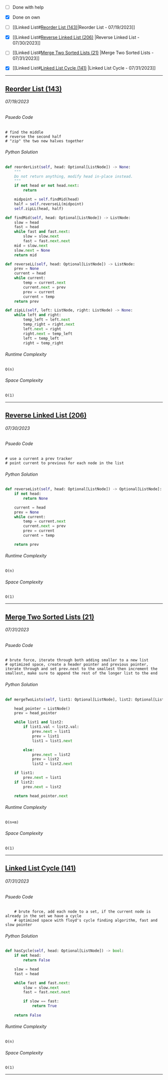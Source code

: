 - [ ] Done with help 
- [x] Done on own

- [ ] [[Linked List#[Reorder List (143)](https://leetcode.com/problems/reorder-list/description/)|Reorder List - 07/19/2023]]
- [x] [[Linked List#[Reverse Linked List (206)](https://leetcode.com/problems/reverse-linked-list/description/) |Reverse Linked List - 07/30/2023]]
- [ ] [[Linked List#[Merge Two Sorted Lists (21)](https://leetcode.com/problems/merge-two-sorted-lists/description/) |Merge Two Sorted Lists - 07/31/2023]]
- [x] [[Linked List#[Linked List Cycle (141)](https://leetcode.com/problems/linked-list-cycle/description/) |Linked List Cycle - 07/31/2023]]



---
## [Reorder List (143)](https://leetcode.com/problems/reorder-list/description/)
###### *07/19/2023*

###### Psuedo Code
``` 
# find the middle
# reverse the second half
# "zip" the two new halves together
```

###### Python Solution
```python
def reorderList(self, head: Optional[ListNode]) -> None:
	"""
	Do not return anything, modify head in-place instead.
	"""
	if not head or not head.next:
		return 

	midpoint = self.findMid(head)
	half = self.reverseLL(midpoint)
	self.zipLL(head, half)

def findMid(self, head: Optional[ListNode]) -> ListNode:
	slow = head
	fast = head
	while fast and fast.next:
		slow = slow.next
		fast = fast.next.next
	mid = slow.next
	slow.next = None
	return mid

def reverseLL(self, head: Optional[ListNode]) -> ListNode:
	prev = None
	current = head
	while current:
		temp = current.next
		current.next = prev
		prev = current
		current = temp
	return prev

def zipLL(self, left: ListNode, right: ListNode) -> None:
	while left and right:
		temp_left = left.next
		temp_right = right.next
		left.next = right
		right.next = temp_left
		left = temp_left
		right = temp_right
```

###### Runtime Complexity
```
O(n)
```

###### Space Complexity
```
O(1)
```


---
## [Reverse Linked List (206)](https://leetcode.com/problems/reverse-linked-list/description/)
###### *07/30/2023*

###### Psuedo Code
``` 
# use a current a prev tracker
# point current to previous for each node in the list
```

###### Python Solution
```python
def reverseList(self, head: Optional[ListNode]) -> Optional[ListNode]:
	if not head:
		return None

	current = head
	prev = None
	while current:
		temp = current.next
		current.next = prev
		prev = current
		current = temp

	return prev
```

###### Runtime Complexity
```
O(n)
```

###### Space Complexity
```
O(1)
```


---
## [Merge Two Sorted Lists (21)](https://leetcode.com/problems/merge-two-sorted-lists/description/)
###### *07/31/2023*

###### Psuedo Code
``` 
# brute force, iterate through both adding smaller to a new list
# optimized space, create a header pointer and previous pointer, iterate through and set prev.next to the smallest then increment the smallest, make sure to append the rest of the longer list to the end
```

###### Python Solution
```python
def mergeTwoLists(self, list1: Optional[ListNode], list2: Optional[ListNode]) -> Optional[ListNode]:

	head_pointer = ListNode()
	prev = head_pointer

	while list1 and list2:
		if list1.val < list2.val:
			prev.next = list1
			prev = list1
			list1 = list1.next

		else:
			prev.next = list2
			prev = list2
			list2 = list2.next

	if list1:
		prev.next = list1
	if list2:
		prev.next = list2

	return head_pointer.next
```

###### Runtime Complexity
```
O(n+m)
```

###### Space Complexity
```
O(1)
```


---
## [Linked List Cycle (141)](https://leetcode.com/problems/linked-list-cycle/description/)
###### *07/31/2023*

###### Psuedo Code
``` 
    # brute force, add each node to a set, if the current node is already in the set we have a cycle
    # optimized space with floyd's cycle finding algorithm, fast and slow pointer
```

###### Python Solution
```python
def hasCycle(self, head: Optional[ListNode]) -> bool:
	if not head:
		return False

	slow = head
	fast = head

	while fast and fast.next:
		slow = slow.next
		fast = fast.next.next

		if slow == fast:
			return True
	
	return False
```

###### Runtime Complexity
```
O(n)
```

###### Space Complexity
```
O(1)
```


---